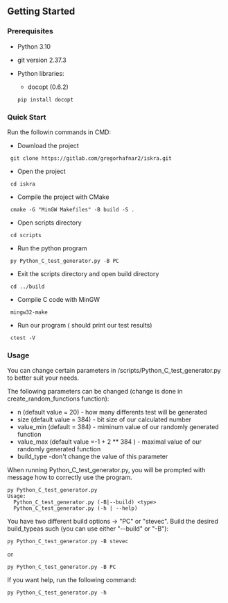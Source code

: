 ## Getting Started

### Prerequisites
* Python 3.10
* git version 2.37.3
* Python libraries:
                
    * docopt (0.6.2) 
    ```npm
    pip install docopt
    ```  
### Quick Start

Run the followin commands in CMD:

* Download  the project
```npm
 git clone https://gitlab.com/gregorhafnar2/iskra.git
```
* Open the project
```npm 
 cd iskra
```
* Compile the project with CMake
```npm
 cmake -G "MinGW Makefiles" -B build -S .
```
* Open scripts directory
```npm
 cd scripts
```
* Run the python program
```npm
 py Python_C_test_generator.py -B PC
```
* Exit the scripts directory and open build directory
```npm
 cd ../build
```
* Compile C code with MinGW
```npm
 mingw32-make
```
* Run our program ( should print our test results)
```npm
 ctest -V
```



### Usage

You can change certain parameters in /scripts/Python_C_test_generator.py to better suit your needs. 

The following parameters can be changed (change is done in create_random_functions function):
  * n (default value = 20) - how many differents test will be generated
  * size (default value = 384) - bit size of our calculated number
  * value_min (default = 384) - miminum value of our randomly generated function
  * value_max (default value =-1 + 2 ** 384 ) - maximal value of our randomly generated function
  *  build_type -don't change the value of this parameter

When running Python_C_test_generator.py, you will be prompted with message how to correctly use the program.
```
py Python_C_test_generator.py
Usage:
  Python_C_test_generator.py (-B|--build) <type>
  Python_C_test_generator.py (-h | --help)

```
You have two different build options -> "PC" or "stevec". Build the desired build_typeas such (you can use either "--build" or "-B"):
```npm
py Python_C_test_generator.py -B stevec
```
or
```npm
py Python_C_test_generator.py -B PC
```

If you want help, run the following command:
```npm
py Python_C_test_generator.py -h
```
